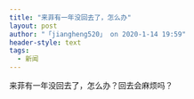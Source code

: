 ```yaml
---
title: "来菲有一年没回去了，怎么办"
layout: post
author: "「jiangheng520」 on 2020-1-14 19:59"
header-style: text
tags:
  - 新闻
---
```


<head></head>
<body>
  来菲有一年没回去了，怎么办？回去会麻烦吗？
 <br>
</body>



